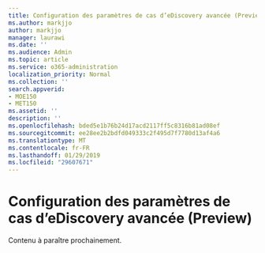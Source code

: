 ```yaml
---
title: Configuration des paramètres de cas d’eDiscovery avancée (Preview)
ms.author: markjjo
author: markjjo
manager: laurawi
ms.date: ''
ms.audience: Admin
ms.topic: article
ms.service: o365-administration
localization_priority: Normal
ms.collection: ''
search.appverid:
- MOE150
- MET150
ms.assetid: ''
description: ''
ms.openlocfilehash: bded5e1b76b24d17acd2117ff5c8316b81ad08ef
ms.sourcegitcommit: ee28ee2b2bdfd049333c2f495d7f7780d13af4a6
ms.translationtype: MT
ms.contentlocale: fr-FR
ms.lasthandoff: 01/29/2019
ms.locfileid: "29607671"
---
```

# <a name="configuring-case-settings-in-advanced-ediscovery-preview"></a>Configuration des paramètres de cas d’eDiscovery avancée (Preview)

Contenu à paraître prochainement.